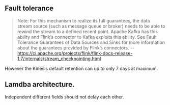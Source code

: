 ## Fault tolerance
> Note: For this mechanism to realize its full guarantees, the data stream source (such as message queue or broker) needs to be able to rewind the stream to a defined recent point. Apache Kafka has this ability and Flink’s connector to Kafka exploits this ability. See Fault Tolerance Guarantees of Data Sources and Sinks for more information about the guarantees provided by Flink’s connectors.
-- https://ci.apache.org/projects/flink/flink-docs-release-1.7/internals/stream_checkpointing.html

However the Kinesis default retention can up to only 7 days at maximum.

## Lamdba architecture.

Independent different fields should not delay each other.
